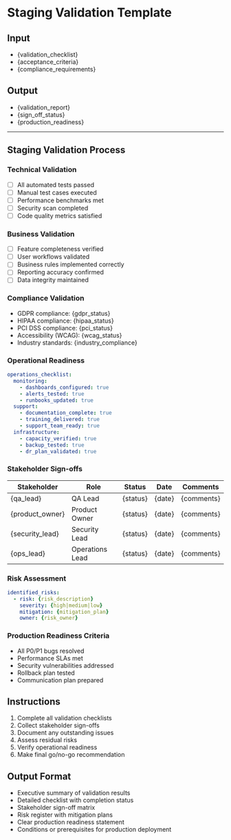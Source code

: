 # Staging Validation Template

## Input
- {validation_checklist}
- {acceptance_criteria}
- {compliance_requirements}

## Output
- {validation_report}
- {sign_off_status}
- {production_readiness}

---

## Staging Validation Process

### Technical Validation
- [ ] All automated tests passed
- [ ] Manual test cases executed
- [ ] Performance benchmarks met
- [ ] Security scan completed
- [ ] Code quality metrics satisfied

### Business Validation
- [ ] Feature completeness verified
- [ ] User workflows validated
- [ ] Business rules implemented correctly
- [ ] Reporting accuracy confirmed
- [ ] Data integrity maintained

### Compliance Validation
- GDPR compliance: {gdpr_status}
- HIPAA compliance: {hipaa_status}
- PCI DSS compliance: {pci_status}
- Accessibility (WCAG): {wcag_status}
- Industry standards: {industry_compliance}

### Operational Readiness
```yaml
operations_checklist:
  monitoring:
    - dashboards_configured: true
    - alerts_tested: true
    - runbooks_updated: true
  support:
    - documentation_complete: true
    - training_delivered: true
    - support_team_ready: true
  infrastructure:
    - capacity_verified: true
    - backup_tested: true
    - dr_plan_validated: true
```

### Stakeholder Sign-offs
| Stakeholder | Role | Status | Date | Comments |
|-------------|------|--------|------|----------|
| {qa_lead} | QA Lead | {status} | {date} | {comments} |
| {product_owner} | Product Owner | {status} | {date} | {comments} |
| {security_lead} | Security Lead | {status} | {date} | {comments} |
| {ops_lead} | Operations Lead | {status} | {date} | {comments} |

### Risk Assessment
```yaml
identified_risks:
  - risk: {risk_description}
    severity: {high|medium|low}
    mitigation: {mitigation_plan}
    owner: {risk_owner}
```

### Production Readiness Criteria
- All P0/P1 bugs resolved
- Performance SLAs met
- Security vulnerabilities addressed
- Rollback plan tested
- Communication plan prepared

## Instructions
1. Complete all validation checklists
2. Collect stakeholder sign-offs
3. Document any outstanding issues
4. Assess residual risks
5. Verify operational readiness
6. Make final go/no-go recommendation

## Output Format
- Executive summary of validation results
- Detailed checklist with completion status
- Stakeholder sign-off matrix
- Risk register with mitigation plans
- Clear production readiness statement
- Conditions or prerequisites for production deployment
